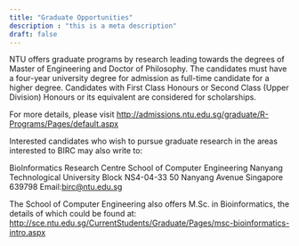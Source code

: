 ```yaml
---
title: "Graduate Opportunities"
description : "this is a meta description"
draft: false
---
```


NTU offers graduate programs by research leading towards the degrees of Master of Engineering and Doctor of Philosophy. The candidates must have a four-year university degree for admission as full-time candidate for a higher degree. Candidates with First Class Honours or Second Class (Upper Division) Honours or its equivalent are considered for scholarships.

For more details, please visit
http://admissions.ntu.edu.sg/graduate/R-Programs/Pages/default.aspx

Interested candidates who wish to pursue graduate research in the areas interested to BIRC may also write to:

BioInformatics Research Centre
School of Computer Engineering
Nanyang Technological University
Block NS4-04-33
50 Nanyang Avenue
Singapore 639798
Email:birc@ntu.edu.sg

The School of Computer Engineering also offers M.Sc. in Bioinformatics, the details of which could be found at: http://sce.ntu.edu.sg/CurrentStudents/Graduate/Pages/msc-bioinformatics-intro.aspx

